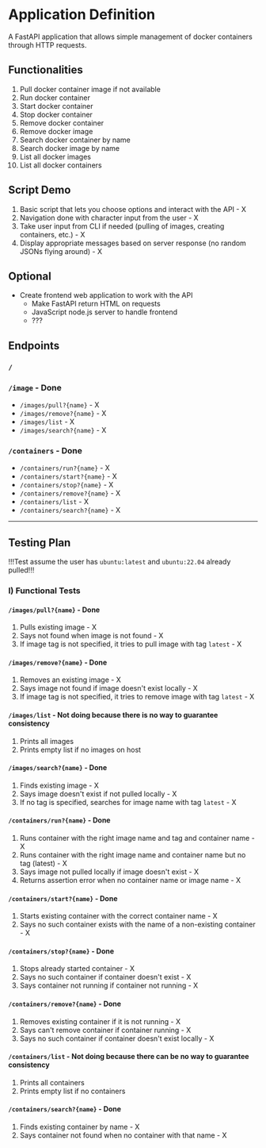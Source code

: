 # Application Definition

A FastAPI application that allows simple management of docker containers through HTTP requests.

## Functionalities

1. Pull docker container image if not available
2. Run docker container
3. Start docker container
4. Stop docker container
5. Remove docker container
6. Remove docker image
7. Search docker container by name
8. Search docker image by name
9. List all docker images
10. List all docker containers

## Script Demo

1. Basic script that lets you choose options and interact with the API - X
2. Navigation done with character input from the user - X
3. Take user input from CLI if needed (pulling of images, creating containers, etc.) - X
4. Display appropriate messages based on server response (no random JSONs flying around) - X

## Optional

- Create frontend web application to work with the API
  - Make FastAPI return HTML on requests
  - JavaScript node.js server to handle frontend
  - ???

## Endpoints

### `/`

### `/image` - Done

- `/images/pull?{name}` - X
- `/images/remove?{name}` - X
- `/images/list` - X
- `/images/search?{name}` - X

### `/containers` - Done

- `/containers/run?{name}` - X
- `/containers/start?{name}` - X
- `/containers/stop?{name}` - X
- `/containers/remove?{name}` - X
- `/containers/list` - X
- `/containers/search?{name}` - X

---

## Testing Plan

!!!Test assume the user has `ubuntu:latest` and `ubuntu:22.04` already pulled!!!

### I) Functional Tests

#### `/images/pull?{name}` - Done

1. Pulls existing image - X
2. Says not found when image is not found - X
3. If image tag is not specified, it tries to pull image with tag `latest` - X

#### `/images/remove?{name}` - Done

1. Removes an existing image - X
2. Says image not found if image doesn't exist locally - X
3. If image tag is not specified, it tries to remove image with tag `latest` - X

#### `/images/list` - Not doing because there is no way to guarantee consistency

1. Prints all images
2. Prints empty list if no images on host

#### `/images/search?{name}` - Done

1. Finds existing image - X
2. Says image doesn't exist if not pulled locally - X
3. If no tag is specified, searches for image name with tag `latest` - X

#### `/containers/run?{name}` - Done

1. Runs container with the right image name and tag and container name - X
2. Runs container with the right image name and container name but no tag (latest) - X
3. Says image not pulled locally if image doesn't exist - X
4. Returns assertion error when no container name or image name - X

#### `/containers/start?{name}` - Done

1. Starts existing container with the correct container name - X
2. Says no such container exists with the name of a non-existing container - X

#### `/containers/stop?{name}` - Done

1. Stops already started container - X
2. Says no such container if container doesn't exist - X
3. Says container not running if container not running - X

#### `/containers/remove?{name}` - Done

1. Removes existing container if it is not running - X
2. Says can't remove container if container running - X
3. Says no such container if container doesn't exist locally - X

#### `/containers/list` - Not doing because there can be no way to guarantee consistency

1. Prints all containers
2. Prints empty list if no containers

#### `/containers/search?{name}` - Done

1. Finds existing container by name - X
2. Says container not found when no container with that name - X
